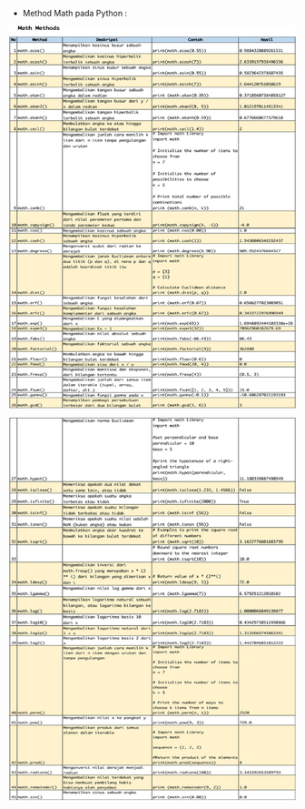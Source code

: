 - Method Math pada Python :

![Math Method](/images/math_methods_1.jpg)

![Math Method](/images/math_methods_2.jpg)
